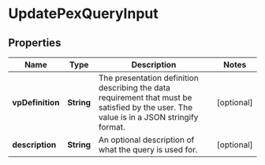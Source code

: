 # UpdatePexQueryInput

## Properties

| Name             | Type       | Description                                                                                                                              | Notes      |
| ---------------- | ---------- | ---------------------------------------------------------------------------------------------------------------------------------------- | ---------- |
| **vpDefinition** | **String** | The presentation definition describing the data requirement that must be satisfied by the user. The value is in a JSON stringify format. | [optional] |
| **description**  | **String** | An optional description of what the query is used for.                                                                                   | [optional] |
